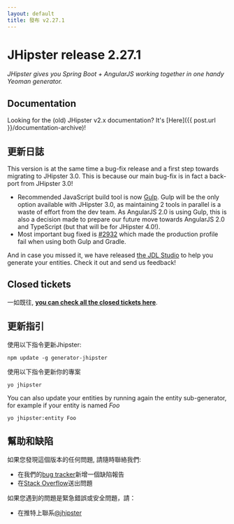 ```yaml
---
layout: default
title: 發布 v2.27.1
---
```


JHipster release 2.27.1
==================

*JHipster gives you Spring Boot + AngularJS working together in one handy Yeoman generator.*

Documentation
----------

Looking for the (old) JHipster v2.x documentation? It's [Here]({{ post.url }}/documentation-archive)!

更新日誌
----------

This version is at the same time a bug-fix release and a first step towards migrating to JHipster 3.0. This is because our main bug-fix is in fact a back-port from JHipster 3.0!

- Recommended JavaScript build tool is now [Gulp](http://gulpjs.com/). Gulp will be the only option available with JHipster 3.0, as maintaining 2 tools in parallel is a waste of effort from the dev team. As AngularJS 2.0 is using Gulp, this is also a decision made to prepare our future move towards AngularJS 2.0 and TypeScript (but that will be for JHipster 4.0!).
- Most important bug fixed is [#2932](https://github.com/jhipster/generator-jhipster/issues/2932) which made the production profile fail when using both Gulp and Gradle.

And in case you missed it, we have released [the JDL Studio](https://start.jhipster.tech/jdl-studio/) to help you generate your entities. Check it out and send us feedback!

Closed tickets
------------

一如既往, __[you can check all the closed tickets here](https://github.com/jhipster/generator-jhipster/issues?q=milestone%3A2.27.1+is%3Aclosed)__.

更新指引
------------

使用以下指令更新Jhipster:

```
npm update -g generator-jhipster
```

使用以下指令更新你的專案

```
yo jhipster
```

You can also update your entities by running again the entity sub-generator, for example if your entity is named _Foo_

```
yo jhipster:entity Foo
```

幫助和缺陷
--------------

如果您發現這個版本的任何問題, 請隨時聯絡我們:

- 在我們的[bug tracker](https://github.com/jhipster/generator-jhipster/issues?state=open)新增一個缺陷報告
- 在[Stack Overflow](http://stackoverflow.com/tags/jhipster/info)送出問題

如果您遇到的問題是緊急錯誤或安全問題，請：

- 在推特上聯系[@jhipster](https://twitter.com/jhipster)
